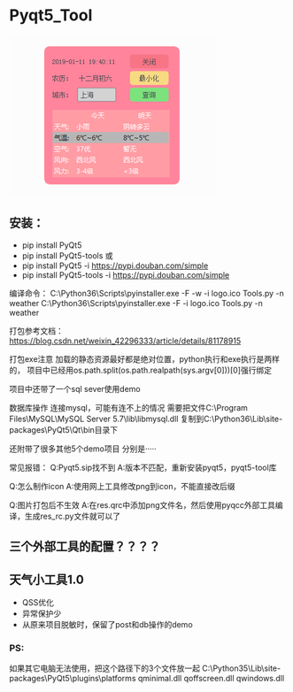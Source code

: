 # Pyqt5_Tool
![界面效果](pic/001.png)

## 安装：
- pip install PyQt5
- pip install PyQt5-tools
或
- pip install PyQt5 -i https://pypi.douban.com/simple
- pip install PyQt5-tools -i https://pypi.douban.com/simple


编译命令：
C:\Python36\Scripts\pyinstaller.exe  -F -w -i  logo.ico Tools.py -n weather
C:\Python36\Scripts\pyinstaller.exe  -F -i  logo.ico Tools.py -n weather




打包参考文档：
https://blog.csdn.net/weixin_42296333/article/details/81178915

打包exe注意 加载的静态资源最好都是绝对位置，python执行和exe执行是两样的，
项目中已经用os.path.split(os.path.realpath(sys.argv[0]))[0]强行绑定

项目中还带了一个sql sever使用demo



数据库操作
连接mysql，可能有连不上的情况
需要把文件C:\Program Files\MySQL\MySQL Server 5.7\lib\libmysql.dll
复制到C:\Python36\Lib\site-packages\PyQt5\Qt\bin目录下

还附带了很多其他5个demo项目
分别是·····

常见报错：
Q:Pyqt5.sip找不到
A:版本不匹配，重新安装pyqt5，pyqt5-tool库

Q:怎么制作icon
A:使用网上工具修改png到icon，不能直接改后缀

Q:图片打包后不生效
A:在res.qrc中添加png文件名，然后使用pyqcc外部工具编译，生成res_rc.py文件就可以了


## 三个外部工具的配置？？？？


## 天气小工具1.0
- QSS优化
- 异常保护少
- 从原来项目脱敏时，保留了post和db操作的demo




### PS:
如果其它电脑无法使用，把这个路径下的3个文件放一起
C:\Python35\Lib\site-packages\PyQt5\plugins\platforms
qminimal.dll
qoffscreen.dll
qwindows.dll


